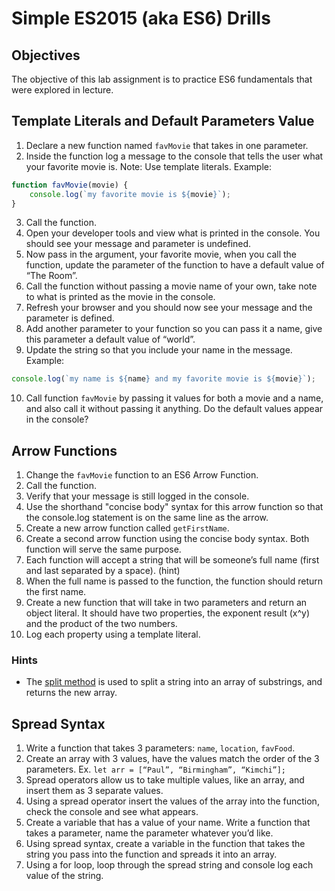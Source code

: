 # Simple ES2015 (aka ES6) Drills
## Objectives
The objective of this lab assignment is to practice ES6 fundamentals that were explored in lecture.

## Template Literals and Default Parameters Value
1. Declare a new function named `favMovie` that takes in one parameter.
2. Inside the function log a message to the console that tells the user what your favorite movie is. Note: Use template literals. Example:
```js
function favMovie(movie) {
    console.log(`my favorite movie is ${movie}`);
}
```
3. Call the function.
4. Open your developer tools and view what is printed in the console. You should see your message and parameter is undefined.
5. Now pass in the argument, your favorite movie, when you call the function, update the parameter of the function to have a default value of “The Room”.
6. Call the function without passing a movie name of your own, take note to what is printed as the movie in the console.
7. Refresh your browser and you should now see your message and the parameter is defined.
8. Add another parameter to your function so you can pass it a name, give this parameter a default value of “world”.
9. Update the string so that you include your name in the message. Example:
```js
console.log(`my name is ${name} and my favorite movie is ${movie}`);
```
10. Call function `favMovie` by passing it values for both a movie and a name, and also call it without passing it anything. Do the default values appear in the console?
## Arrow Functions
1. Change the `favMovie` function to an ES6 Arrow Function.
2. Call the function.
3. Verify that your message is still logged in the console.
4. Use the shorthand "concise body" syntax for this arrow function so that the console.log statement is on the same line as the arrow.
5. Create a new arrow function called `getFirstName`.
6. Create a second arrow function using the concise body syntax. Both function will serve the same purpose.
7. Each function will accept a string that will be someone’s full name (first and last separated by a space). (hint)
8. When the full name is passed to the function, the function should return the first name.
9. Create a new function that will take in two parameters and return an object literal. It should have two properties, the exponent result (x^y) and the product of the two numbers.
10. Log each property using a template literal.
### Hints
* The [split method](https://developer.mozilla.org/en-US/docs/Web/JavaScript/Reference/Global_Objects/String/split) is used to split a string into an array of substrings, and returns the new array.
## Spread Syntax
1. Write a function that takes 3 parameters: `name`, `location`, `favFood`.
2. Create an array with 3 values, have the values match the order of the 3 parameters. Ex. `let arr = [“Paul”, “Birmingham”, “Kimchi”];`
3. Spread operators allow us to take multiple values, like an array, and insert them as 3 separate values.
4. Using a spread operator insert the values of the array into the function, check the console and see what appears.
5. Create a variable that has a value of your name.
Write a function that takes a parameter, name the parameter whatever you’d like.
6. Using spread syntax, create a variable in the function that takes the string you pass into the function and spreads it into an array.
7. Using a for loop, loop through the spread string and console log each value of the string.